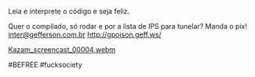 Leia e interprete o código e seja feliz. 

Quer o compilado, só rodar e por a lista de IPS para tunelar? Manda o pix! inter@gefferson.com.br
http://gpoison.geff.ws/

[Kazam_screencast_00004.webm](https://user-images.githubusercontent.com/13826728/195624794-91b8e6a9-0fff-4d47-b86c-15203239b732.webm)


#BEFREE #fucksociety
